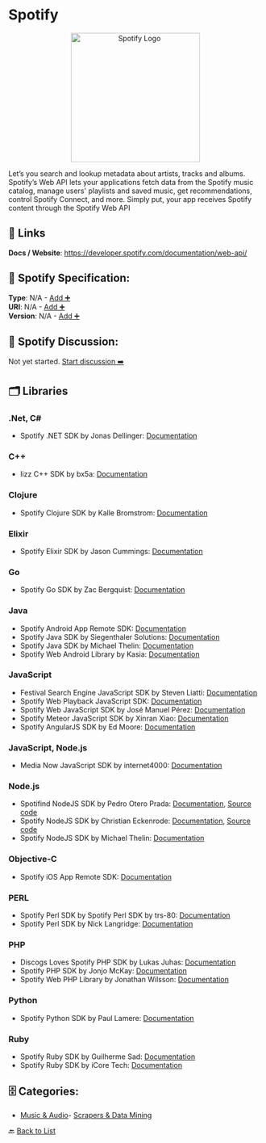 # Spotify
<p align="center">
    <img width="256" src="https://raw.githubusercontent.com/apis-list/apis-list/main/apis/spotify/logo_256x256.png" alt="Spotify Logo"/>
</p>
Let’s you search and lookup metadata about artists, tracks and albums.  Spotify’s Web API lets your applications fetch data from the Spotify music catalog, manage users' playlists and saved music, get recommendations, control Spotify Connect, and more. Simply put, your app receives Spotify content through the Spotify Web API

##  🔗 Links
**Docs / Website**: https://developer.spotify.com/documentation/web-api/

## 🧬 Spotify Specification:
**Type**: N/A - [Add ➕](https://github.com/apis-list/apis-list/edit/main/apis.yaml#L18142)  
**URI**: N/A - [Add ➕](https://github.com/apis-list/apis-list/edit/main/apis.yaml#L18142)  
**Version**: N/A - [Add ➕](https://github.com/apis-list/apis-list/edit/main/apis.yaml#L18142)

## 💬 Spotify Discussion:
Not yet started. [Start discussion ➡️](https://github.com/apis-list/apis-list/discussions/new)

## 🗂️ Libraries
### .Net, C#
- Spotify .NET SDK by Jonas Dellinger: [Documentation](https://github.com/JohnnyCrazy/SpotifyAPI-NET)
### C++
- lizz C++ SDK by bx5a: [Documentation](https://github.com/bx5a/lizz)
### Clojure
- Spotify Clojure SDK by Kalle Bromstrom: [Documentation](https://github.com/blmstrm/clj-spotify)
### Elixir
- Spotify Elixir SDK by Jason Cummings: [Documentation](https://github.com/jsncmgs1/spotify_ex)
### Go
- Spotify Go SDK by Zac Bergquist: [Documentation](https://github.com/zmb3/spotify)
### Java
- Spotify Android App Remote SDK: [Documentation](https://beta.developer.spotify.com/documentation/android-app-remote/)
- Spotify Java SDK by Siegenthaler Solutions: [Documentation](https://github.com/SiegenthalerSolutions/spotify-web-api-android)
- Spotify Java SDK by Michael Thelin: [Documentation](https://github.com/thelinmichael/spotify-web-api-java)
- Spotify Web Android Library by Kasia: [Documentation](https://github.com/kaaes/spotify-web-api-android)
### JavaScript
- Festival Search Engine JavaScript SDK by Steven Liatti: [Documentation](https://github.com/steenput/FestivalSearchEngine)
- Spotify Web Playback JavaScript SDK: [Documentation](https://beta.developer.spotify.com/documentation/web-playback-sdk/)
- Spotify Web JavaScript SDK by José Manuel Pérez: [Documentation](https://github.com/JMPerez/spotify-web-api-js)
- Spotify Meteor JavaScript SDK by Xinran Xiao: [Documentation](https://github.com/xinranxiao/meteor-spotify-web-api/)
- Spotify AngularJS SDK by Ed Moore: [Documentation](https://github.com/eddiemoore/angular-spotify)
### JavaScript, Node.js
- Media Now JavaScript SDK by internet4000: [Documentation](https://github.com/internet4000/media-now)
### Node.js
- Spotifind NodeJS SDK by Pedro Otero Prada: [Documentation](https://github.com/pedro-otero/spotifind), [Source code](https://www.npmjs.com/package/spotifind)
- Spotify NodeJS SDK by Christian Eckenrode: [Documentation](https://github.com/ceckenrode/node-spotify-api/blob/master/README.md), [Source code](https://github.com/ceckenrode/node-spotify-api)
- Spotify NodeJS SDK by Michael Thelin: [Documentation](https://github.com/thelinmichael/spotify-web-api-node)
### Objective-C
- Spotify iOS App Remote SDK: [Documentation](https://beta.developer.spotify.com/documentation/ios-app-remote/)
### PERL
- Spotify Perl SDK by Spotify Perl SDK by trs-80: [Documentation](https://github.com/trs-80/WWW-Spotify)
- Spotify Perl SDK by Nick Langridge: [Documentation](https://github.com/nicklangridge/WebService-Spotify)
### PHP
- Discogs Loves Spotify PHP SDK by Lukas Juhas: [Documentation](https://github.com/lukasjuhas/discogs-loves-spotify)
- Spotify PHP SDK by Jonjo McKay: [Documentation](https://github.com/jonjomckay/spotify-web-api)
- Spotify Web PHP Library by Jonathan Wilsson: [Documentation](https://github.com/jwilsson/spotify-web-api-php)
### Python
- Spotify Python SDK by Paul Lamere: [Documentation](https://github.com/plamere/spotipy)
### Ruby
- Spotify Ruby SDK by Guilherme Sad: [Documentation](https://github.com/guilhermesad/rspotify)
- Spotify Ruby SDK by iCore Tech: [Documentation](https://github.com/icoretech/spotify-client)


## 🗄️ Categories:
- [Music & Audio](https://github.com/apis-list/apis-list#music--audio-)- [Scrapers & Data Mining](https://github.com/apis-list/apis-list#scrapers--data-mining-)

🔙  [Back to List](https://github.com/apis-list/apis-list)
